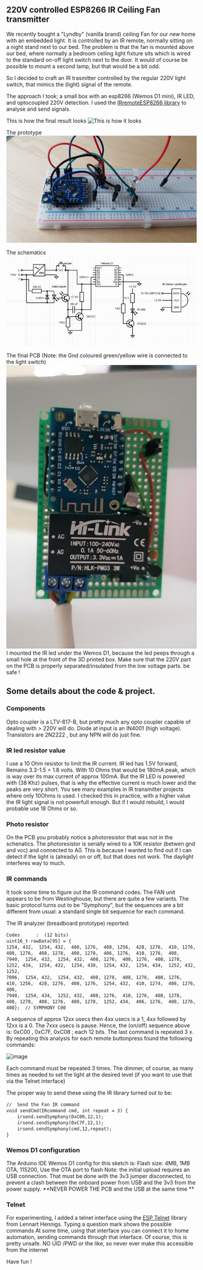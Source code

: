 ## 220V controlled ESP8266 IR Ceiling Fan transmitter 
We recently bought a  "Lyndby" (vanilla brand) ceiling Fan for our new home with an embedded light. It is controlled by an IR remote, normally sitting on a night stand next to our bed.
The problem is that the fan is mounted above our bed, where normally a bedroom ceiling light fixture sits which is wired to the standard on-off light switch next to the door.
It would of course be possible to mount a second lamp, but that would be a bit odd.

So I decided to craft an IR trasmitter controlled by the regular 220V light switch, that mimics the (light) signal of the remote.

The approach I took;  a small box with an esp8266 (Wemos D1 mini), IR LED, and optocoupled 220V detection.
I used the [IRremoteESP8266 library](https://github.com/crankyoldgit/IRremoteESP8266) to analyse and send signals.

This is how the final result looks
![This is how it looks](/images/How-it-works.gif)

The prototype
![The Prototype](/images/Prototype.jpeg)

The schematics
![The Schematics](/images/Schematics%20IR%20Fan.jpg)

The final PCB  (Note: the Gnd coloured green/yellow wire is connected to the light switch)
![The PCB](/images/PCB.jpg)
I mounted the IR led under the Wemos D1, because the led peeps through a small hole at the front of the 3D printed box.
Make sure that the 220V part on the PCB is properly separated/insulated from the low voltage parts. be safe !

## Some details about the code & project.

### Components
Opto coupler is a LTV-817-B, but pretty much any opto coupler capable of dealing with > 220V will do. 
Diode at input is an IN4001  (high voltage). Transistors are 2N2222 , but any NPN will do just fine.

### IR led resistor value
I use a 10 Ohm resistor to limit the IR current. IR led has 1.5V forward, Remains 3.3-1.5 = 1.8 volts. With 10 Ohms that would be 180mA peak, which is way over its max current of approx 100mA. But the IR LED is powered with (38 Khz) pulses, that is why the effective current is much lower and the peaks are very short. You see many examples in IR transmitter projects where only 10Ohms is used. I checked this in practice, with a higher value the IR light signal is not powerfull enough. 
But if I would rebuild, I would probable use 18 Ohms or so.   

### Photo resistor
On the PCB you probably notice a photoresistor that was not in the schenatics. The photoresistor is serially wired to a 10K resistor (betwen gnd and vcc) and connected to A0.
This is because I wanted to  find out if I can detect if the light is (already) on or off, but that does not work. The daylight interferes way to much.

### IR commands
It took some time to figure out the IR command codes. 
The FAN unit appears to be from Westinghouse, but there are quite a few variants. 
The basic protocol turns out to be "Symphony", but the sequences are a bit different from usual: a standard single bit sequence for each command.

The IR analyzer (breadboard prototype) reported: 
```Protocol  : SYMPHONY
Codes      :  (12 bits)
uint16_t rawData[95] = {
1254, 432,  1254, 432,  408, 1276,  408, 1256,  428, 1276,  410, 1276,  408, 1276,  408, 1278,  408, 1278,  406, 1276,  410, 1276,  408,
7940,  1254, 432,  1254, 432,  408, 1276,  408, 1276,  408, 1278,  1252, 434,  1254, 432,  1254, 430,  1254, 432,  1254, 434,  1252, 432,  1252, 
7096,  1254, 432,  1254, 432,  408, 1278,  408, 1276,  408, 1276,  410, 1256,  428, 1276,  408, 1276,  1254, 432,  410, 1274,  408, 1276,  408, 
7940,  1254, 434,  1252, 432,  408, 1276,  410, 1276,  408, 1278,  408, 1278,  408, 1276,  408, 1278,  1252, 434,  406, 1276,  408, 1276,  408};  // SYMPHONY C00
```

A sequence of approx 12xx usecs then 4xx usecs is a 1, 4xx followed by 12xx is a 0. The 7xxx  usecs is pause.
Hence, the (on/off) sequence above is:  0xC00 , 0xC7F, 0xC08 ; each 12 bits. The last command is  repeated 3 x.
By repeating this analysis for each remote buttonpress  found the following commands:

![image](https://user-images.githubusercontent.com/80706499/137891934-c97163ce-37df-450b-a9c0-77ea92459cf7.png)

Each command must be repeated 3 times. The dimmer, of course, as many times as needed to set the light at the desired level (if you want to use that via the Telnet interface)

The proper way to send these using the IR library turned out to be:

```
//  Send the Fan IR command
void sendCmd(IRcommand cmd, int repeat = 3) {
    irsend.sendSymphony(0xC00,12,1);
    irsend.sendSymphony(0xC7F,12,1);
    irsend.sendSymphony(cmd,12,repeat);
}
```
### Wemos D1 configuration
The Arduino IDE Wemos D1 config for this sketch is:
Flash size:  4MB, 1MB OTA, 115200,  Use the OTA port to flash
Note: the initial upload requires an USB connection. That must be done with the 3v3 jumper disconnected, to prevent a clash between the onboard power from USB and the 3v3 from the power supply. **NEVER POWER THE PCB and the USB at the same time **

### Telnet
For experimenting, I added a telnet interface using the [ESP Telnet](https://github.com/LennartHennigs/ESPTelnet) library from Lennart Hennigs.
Typing a question mark shows the possible commands
At some time, using that interface you can connect it to home automation, sending commands through that interface.
Of course, this is pretty unsafe. NO UID /PWD or the like, so never ever make this accessible from the internet

Have fun !


